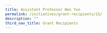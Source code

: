 ```yaml
---
title: Assistant Professor Wen Yun
permalink: /initiatives/grant-recipients/15/
description: ""
third_nav_title: Grant Recipients
---
```

